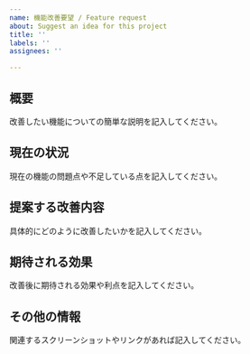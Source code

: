 ```yaml
---
name: 機能改善要望 / Feature request
about: Suggest an idea for this project
title: ''
labels: ''
assignees: ''

---
```


## 概要
改善したい機能についての簡単な説明を記入してください。


## 現在の状況
現在の機能の問題点や不足している点を記入してください。


## 提案する改善内容
具体的にどのように改善したいかを記入してください。


## 期待される効果
改善後に期待される効果や利点を記入してください。


## その他の情報
関連するスクリーンショットやリンクがあれば記入してください。
